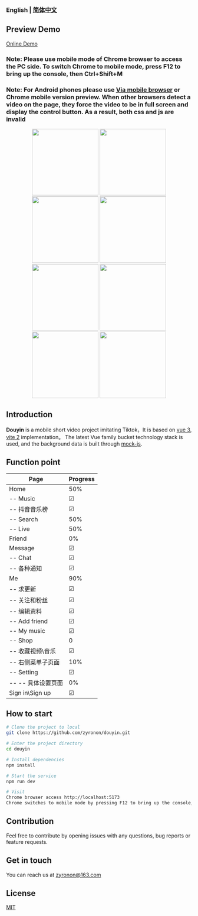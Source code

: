 ### English | [简体中文](README.md)

## Preview Demo
[Online Demo](https://ttentau.github.io/ttentau/dy/)

### Note: Please use mobile mode of Chrome browser to access the PC side. To switch Chrome to mobile mode, press F12 to bring up the console, then Ctrl+Shift+M
### Note: For Android phones please use [Via mobile browser](https://viayoo.com/zh-cn/) or Chrome mobile version preview. When other browsers detect a video on the page, they force the video to be in full screen and display the control button. As a result, both css and js are invalid
<div style="text-align:center">
<img width="180px"    src='http://www.ttentau.top/dy/imgs/0.png' />
<img width="180px"   src='http://www.ttentau.top/dy/imgs/1.png' />
<img width="180px"   src='http://www.ttentau.top/dy/imgs/6.png' />
<img width="180px"    src='http://www.ttentau.top/dy/imgs/3.png' />
<img width="180px"    src='http://www.ttentau.top/dy/imgs/2.png' />
<img width="180px"   src='http://www.ttentau.top/dy/imgs/8.png' />
<img width="180px"    src='http://www.ttentau.top/dy/imgs/9.png' />
<img width="180px"    src='http://www.ttentau.top/dy/imgs/11.png' />
</div>

## Introduction

**Douyin** is a mobile short video project imitating Tiktok，It is based on [vue 3](https://v3.cn.vuejs.org/),
[vite 2](https://cn.vitejs.dev/)
implementation。
The latest Vue family bucket technology stack is used, and the background data is built through [mock-js](http://mockjs.com). 

## Function point

 Page           | Progress      
--------------|---------
 Home           | 50%     
 -- Music        | &#9745; 
 -- 抖音音乐榜     | &#9745; 
 -- Search        | 50%     
 -- Live     | 50%     
 Friend           | 0%      
 Message           | &#9745; 
 -- Chat        | &#9745; 
 -- 各种通知      | &#9745; 
 Me            | 90%     
 -- 求更新       | &#9745; 
 -- 关注和粉丝     | &#9745; 
 -- 编辑资料      | &#9745; 
 -- Add friend      | &#9745; 
 -- My music      | &#9745; 
 -- Shop      | 0       
 -- 收藏视频\音乐   | &#9745; 
 -- 右侧菜单子页面   | 10%     
 -- Setting        | &#9745; 
 -- -- 具体设置页面 | 0%      
 Sign in\Sign up        | &#9745; 

## How to start

```bash
# Clone the project to local
git clone https://github.com/zyronon/douyin.git

# Enter the project directory
cd douyin

# Install dependencies
npm install

# Start the service
npm run dev

# Visit
Chrome browser access http://localhost:5173
Chrome switches to mobile mode by pressing F12 to bring up the console, then Ctrl+Shift+M

```

## Contribution

Feel free to contribute by opening issues with any questions, bug reports or feature requests.

## Get in touch

You can reach us at <a href="mailto:zyronon@163.com">zyronon@163.com</a>

## License

[MIT](LICENSE) 

